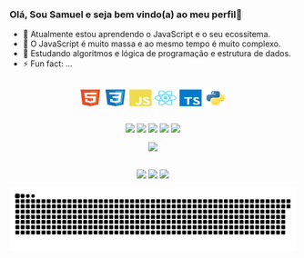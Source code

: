 ### Olá, Sou Samuel e seja bem vindo(a) ao meu perfil👋

- 🔭 Atualmente estou aprendendo o JavaScript e o seu ecossitema. 
- 🔦 O JavaScript é muito massa e ao mesmo tempo é muito complexo.
- 🌱 Estudando algoritmos e lógica de programação e estrutura de dados.
- ⚡ Fun fact: ...

<div align="center">
  
  <div style="display: inline_block"><br>
  <img align="center" alt="Rafa-HTML" height="30" width="40" src="https://raw.githubusercontent.com/devicons/devicon/master/icons/html5/html5-original.svg">
  <img align="center" alt="Rafa-CSS" height="30" width="40" src="https://raw.githubusercontent.com/devicons/devicon/master/icons/css3/css3-original.svg">
  <img align="center" alt="Rafa-Js" height="30" width="40" src="https://raw.githubusercontent.com/devicons/devicon/master/icons/javascript/javascript-plain.svg">
  <img align="center" alt="Rafa-React" height="30" width="40" src="https://raw.githubusercontent.com/devicons/devicon/master/icons/react/react-original.svg">
  <img align="center" alt="Rafa-Ts" height="30" width="40" src="https://raw.githubusercontent.com/devicons/devicon/master/icons/typescript/typescript-plain.svg">
  <img align="center" alt="Rafa-Python" height="30" width="40" src="https://raw.githubusercontent.com/devicons/devicon/master/icons/python/python-original.svg"
  </div></br>

  ##
  
   ![](http://github-profile-summary-cards.vercel.app/api/cards/profile-details?username=samuel-franco&theme=2077)
   ![](http://github-profile-summary-cards.vercel.app/api/cards/stats?username=samuel-franco&theme=2077)
   ![](http://github-profile-summary-cards.vercel.app/api/cards/productive-time?username=samuel-franco&theme=2077&utcOffset=8)
   ![](http://github-profile-summary-cards.vercel.app/api/cards/repos-per-language?username=samuel-franco&theme=2077)
   ![](http://github-profile-summary-cards.vercel.app/api/cards/most-commit-language?username=samuel-franco&theme=2077) 
  </div>

  <div align="center">
    <a href="https://github.com/samuel-franco">
    <img height="168em" src="https://github-readme-stats.vercel.app/api/top-langs/?username=samuel-franco&layout=compact&langs_count=7&theme=dracula"/>
  </div>

##

<div align="center">
  <a href="https://www.instagram.com/samuel.fisica/" target="_blank"><img src="https://img.shields.io/badge/-Instagram-%23E4405F?style=for-the-badge&logo=instagram&logoColor=white" target="_blank"></a>
  <a href="https://www.linkedin.com/in/samuelfrancodevweb/" target="_blank"><img src="https://img.shields.io/badge/-LinkedIn-%230077B5?style=for-the-badge&logo=linkedin&logoColor=white" target="_blank"></a>
   <a href ="https://www.facebook.com/franco.sfs.1"><img src="https://img.shields.io/badge/Facebook-1877F2?style=for-the-badge&logo=facebook&logoColor=white"></a>
  
  ![Snake animation](https://github.com/samuel-franco/samuel-franco/blob/output/github-contribution-grid-snake.svg)
  </div>
